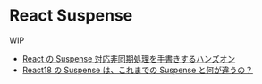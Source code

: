 # React Suspense

WIP

- [React の Suspense 対応非同期処理を手書きするハンズオン](https://zenn.dev/uhyo/books/react-concurrent-handson)
- [React18 の Suspense は、これまでの Suspense と何が違うの？](https://qiita.com/wataru86/items/3affe191d324cc7389d6)
